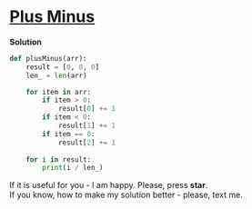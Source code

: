 # [Plus Minus](https://www.hackerrank.com/challenges/plus-minus)

**Solution**
<br>
```python
def plusMinus(arr):
    result = [0, 0, 0]
    len_ = len(arr)

    for item in arr:
        if item > 0:
            result[0] += 1
        if item < 0:
            result[1] += 1
        if item == 0:
            result[2] += 1
            
    for i in result:
        print(i / len_)
```

If it is useful for you - I am happy. Please, press **star**.
<br>
If you know, how to make my solution better - please, text me.
